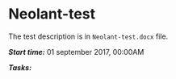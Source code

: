 # Neolant-test

The test description is in `Neolant-test.docx` file.

_**Start time:**_ 01 september 2017, 00:00AM

_**Tasks:**_
